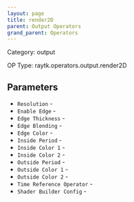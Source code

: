 ```yaml
---
layout: page
title: render2D
parent: Output Operators
grand_parent: Operators
---
```


Category: output

OP Type: raytk.operators.output.render2D

## Parameters

* `Resolution` - 
* `Enable Edge` - 
* `Edge Thickness` - 
* `Edge Blending` - 
* `Edge Color` - 
* `Inside Period` - 
* `Inside Color 1` - 
* `Inside Color 2` - 
* `Outside Period` - 
* `Outside Color 1` - 
* `Outside Color 2` - 
* `Time Reference Operator` - 
* `Shader Builder Config` -
